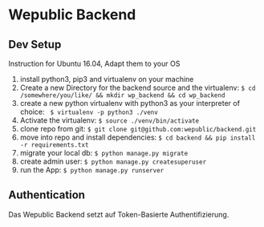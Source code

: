 # Wepublic Backend

## Dev Setup

Instruction for Ubuntu 16.04, Adapt them to your OS

1. install python3, pip3 and virtualenv on your machine
2. Create a new Directory for the backend source and the virtualenv: `$ cd /somewhere/you/like/ && mkdir wp_backend && cd wp_backend`
3. create a new python virtualenv with python3 as your interpreter of choice: ` $ virtualenv -p python3 ./venv`
4. Activate the virtualenv: `$ source ./venv/bin/activate`
5. clone repo from git: `$ git clone git@github.com:wepublic/backend.git`
6. move into repo and install dependencies: `$ cd backend && pip install -r requirements.txt`
7. migrate your local db: `$ python manage.py migrate`
8. create admin user: `$ python manage.py createsuperuser`
9. run the App: `$ python manage.py runserver`



## Authentication

Das Wepublic Backend setzt auf Token-Basierte Authentifizierung. 
